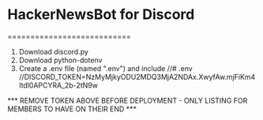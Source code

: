 # HackerNewsBot for Discord

===========================
1. Download discord.py
2. Download python-dotenv
3. Create a .env file (named ".env") and include 
  //# .env
  //DISCORD_TOKEN=NzMyMjkyODU2MDQ3MjA2NDAx.XwyfAw.mjFiKm4ltdl0APCYRA_2b-2tN9w
  
  *** REMOVE TOKEN ABOVE BEFORE DEPLOYMENT - ONLY LISTING FOR MEMBERS TO HAVE ON THEIR END ***
